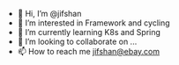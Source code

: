 - 👋 Hi, I’m @jifshan
- 👀 I’m interested in Framework and cycling
- 🌱 I’m currently learning K8s and Spring
- 💞️ I’m looking to collaborate on ...
- 📫 How to reach me jifshan@ebay.com

<!---
jifshan/jifshan is a ✨ special ✨ repository because its `README.md` (this file) appears on your GitHub profile.
You can click the Preview link to take a look at your changes.
--->
